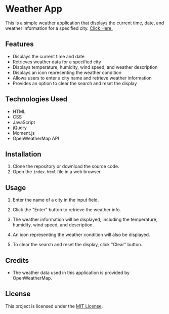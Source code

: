 # Weather App

This is a simple weather application that displays the current time, date, and weather information for a specified city.
[Click Here.](https://openweatherapp0.netlify.app/)

## Features

- Displays the current time and date
- Retrieves weather data for a specified city
- Displays temperature, humidity, wind speed, and weather description
- Displays an icon representing the weather condition
- Allows users to enter a city name and retrieve weather information
- Provides an option to clear the search and reset the display

## Technologies Used

- HTML
- CSS
- JavaScript
- jQuery
- Moment.js
- OpenWeatherMap API

## Installation

1. Clone the repository or download the source code.
2. Open the `index.html` file in a web browser.

## Usage

1. Enter the name of a city in the input field.

2. Click the "Enter" button to retrieve the weather info.

3. The weather information will be displayed, including the temperature,
   humidity, wind speed, and description.

4. An icon representing the weather condition will also be displayed.

5. To clear the search and reset the display, click "Clear" button..

## Credits

- The weather data used in this application is provided by OpenWeatherMap.

## License

This project is licensed under the [MIT License](LICENSE).
